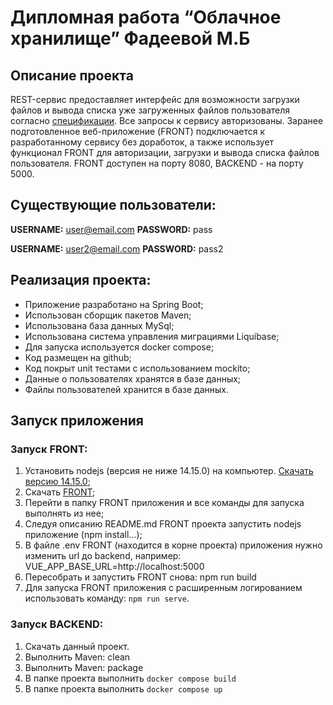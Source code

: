 # Дипломная работа “Облачное хранилище” Фадеевой М.Б 

## Описание проекта
REST-сервис предоставляет интерфейс для возможности загрузки файлов и вывода списка уже загруженных файлов пользователя
согласно [спецификации](CloudServiceSpecification.yaml).
Все запросы к сервису авторизованы.
Заранее подготовленное веб-приложение (FRONT) подключается к разработанному сервису без доработок,
а также использует функционал FRONT для авторизации, загрузки и вывода списка файлов пользователя.
FRONT доступен на порту 8080, BACKEND - на порту 5000.

## Существующие пользователи:

**USERNAME:** user@email.com **PASSWORD:** pass

**USERNAME:** user2@email.com **PASSWORD:** pass2

## Реализация проекта:

- Приложение разработано на Spring Boot;
- Использован сборщик пакетов Maven;
- Использована база данных MySql;
- Использована система управления миграциями Liquibase;
- Для запуска используется docker compose;
- Код размещен на github;
- Код покрыт unit тестами с использованием mockito;
- Данные о пользователях хранятся в базе данных;
- Файлы пользователей хранится в базе данных.

## Запуск приложения

### Запуск FRONT:

1. Установить nodejs (версия не ниже 14.15.0) на компьютер. [Скачать версию 14.15.0](https://nodejs.org/download/release/v14.15.0/);
2. Скачать [FRONT](https://github.com/netology-code/jd-homeworks/tree/master/diploma/netology-diplom-frontend);
3. Перейти в папку FRONT приложения и все команды для запуска выполнять из нее;
4. Следуя описанию README.md FRONT проекта запустить nodejs приложение (npm install...);
5. В файле .env FRONT (находится в корне проекта) приложения нужно изменить url до backend, например: VUE_APP_BASE_URL=http://localhost:5000
6. Пересобрать и запустить FRONT снова: npm run build
7. Для запуска FRONT приложения с расширенным логированием использовать команду: `npm run serve`.

### Запуск BACKEND:

1. Скачать данный проект.
2. Выполнить Maven:  clean
3. Выполнить Maven:  package
4. В папке проекта выполнить `docker compose build`
5. В папке проекта выполнить `docker compose up`


